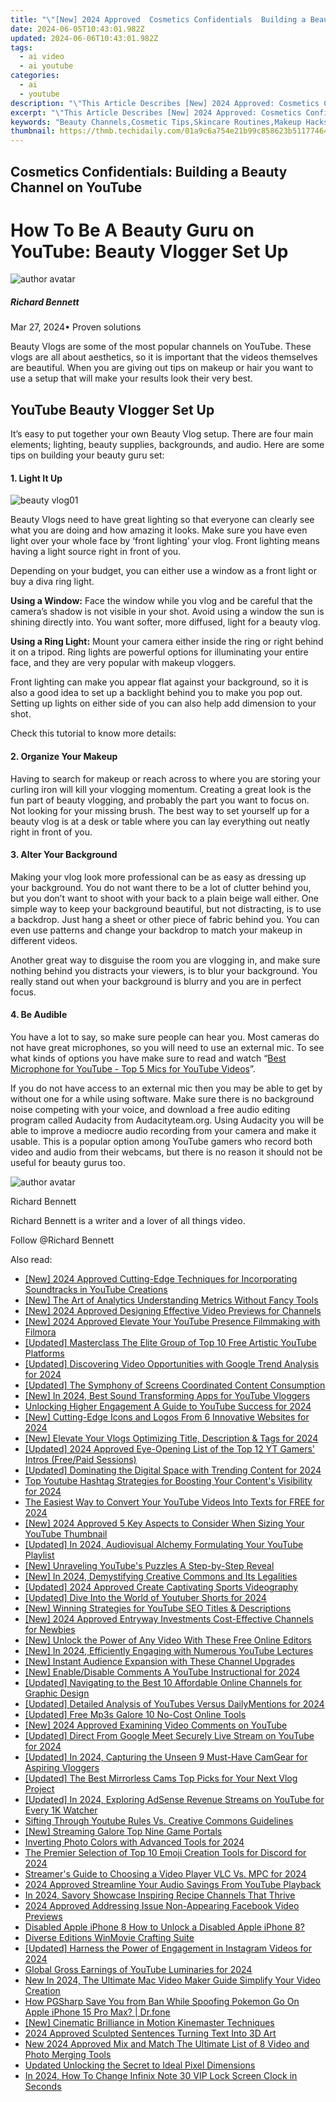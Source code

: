 ```yaml
---
title: "\"[New] 2024 Approved  Cosmetics Confidentials  Building a Beauty Channel on YouTube\""
date: 2024-06-05T10:43:01.982Z
updated: 2024-06-06T10:43:01.982Z
tags:
  - ai video
  - ai youtube
categories:
  - ai
  - youtube
description: "\"This Article Describes [New] 2024 Approved: Cosmetics Confidentials: Building a Beauty Channel on YouTube\""
excerpt: "\"This Article Describes [New] 2024 Approved: Cosmetics Confidentials: Building a Beauty Channel on YouTube\""
keywords: "Beauty Channels,Cosmetic Tips,Skincare Routines,Makeup Hacks,Beauty Blogs,YouTube Cosmetics,Skin Care Secrets"
thumbnail: https://thmb.techidaily.com/01a9c6a754e21b99c858623b51177464f69009a94f81e88dbd632b404f3b4368.jpg
---
```


## Cosmetics Confidentials: Building a Beauty Channel on YouTube

# How To Be A Beauty Guru on YouTube: Beauty Vlogger Set Up

![author avatar](https://images.wondershare.com/filmora/article-images/richard-bennett.jpg)

##### Richard Bennett

 Mar 27, 2024• Proven solutions

Beauty Vlogs are some of the most popular channels on YouTube. These vlogs are all about aesthetics, so it is important that the videos themselves are beautiful. When you are giving out tips on makeup or hair you want to use a setup that will make your results look their very best.

## YouTube Beauty Vlogger Set Up

It’s easy to put together your own Beauty Vlog setup. There are four main elements; lighting, beauty supplies, backgrounds, and audio. Here are some tips on building your beauty guru set:

#### 1\. Light It Up

![beauty vlog01](https://images.wondershare.com/filmora/article-images/beauty-vlog01.JPG)

Beauty Vlogs need to have great lighting so that everyone can clearly see what you are doing and how amazing it looks. Make sure you have even light over your whole face by ‘front lighting’ your vlog. Front lighting means having a light source right in front of you.

Depending on your budget, you can either use a window as a front light or buy a diva ring light.

**Using a Window:**  Face the window while you vlog and be careful that the camera’s shadow is not visible in your shot. Avoid using a window the sun is shining directly into. You want softer, more diffused, light for a beauty vlog.

**Using a Ring Light:**  Mount your camera either inside the ring or right behind it on a tripod. Ring lights are powerful options for illuminating your entire face, and they are very popular with makeup vloggers.

Front lighting can make you appear flat against your background, so it is also a good idea to set up a backlight behind you to make you pop out. Setting up lights on either side of you can also help add dimension to your shot.

Check this tutorial to know more details:

#### 2\. Organize Your Makeup

Having to search for makeup or reach across to where you are storing your curling iron will kill your vlogging momentum. Creating a great look is the fun part of beauty vlogging, and probably the part you want to focus on. Not looking for your missing brush. The best way to set yourself up for a beauty vlog is at a desk or table where you can lay everything out neatly right in front of you.

#### 3\. Alter Your Background

Making your vlog look more professional can be as easy as dressing up your background. You do not want there to be a lot of clutter behind you, but you don’t want to shoot with your back to a plain beige wall either. One simple way to keep your background beautiful, but not distracting, is to use a backdrop. Just hang a sheet or other piece of fabric behind you. You can even use patterns and change your backdrop to match your makeup in different videos.

Another great way to disguise the room you are vlogging in, and make sure nothing behind you distracts your viewers, is to blur your background. You really stand out when your background is blurry and you are in perfect focus.

#### 4\. Be Audible

You have a lot to say, so make sure people can hear you. Most cameras do not have great microphones, so you will need to use an external mic. To see what kinds of options you have make sure to read and watch “[Best Microphone for YouTube - Top 5 Mics for YouTube Videos](https://tools.techidaily.com/wondershare/filmora/download/)”.

If you do not have access to an external mic then you may be able to get by without one for a while using software. Make sure there is no background noise competing with your voice, and download a free audio editing program called Audacity from Audacityteam.org. Using Audacity you will be able to improve a mediocre audio recording from your camera and make it usable. This is a popular option among YouTube gamers who record both video and audio from their webcams, but there is no reason it should not be useful for beauty gurus too.

![author avatar](https://images.wondershare.com/filmora/article-images/richard-bennett.jpg)

Richard Bennett

Richard Bennett is a writer and a lover of all things video.

Follow @Richard Bennett

<span class="atpl-alsoreadstyle">Also read:</span>
<div><ul>
<li><a href="https://facebook-video-footage.techidaily.com/new-2024-approved-cutting-edge-techniques-for-incorporating-soundtracks-in-youtube-creations/"><u>[New] 2024 Approved  Cutting-Edge Techniques for Incorporating Soundtracks in YouTube Creations</u></a></li>
<li><a href="https://facebook-video-footage.techidaily.com/new-the-art-of-analytics-understanding-metrics-without-fancy-tools/"><u>[New] The Art of Analytics  Understanding Metrics Without Fancy Tools</u></a></li>
<li><a href="https://facebook-video-footage.techidaily.com/new-2024-approved-designing-effective-video-previews-for-channels/"><u>[New] 2024 Approved  Designing Effective Video Previews for Channels</u></a></li>
<li><a href="https://facebook-video-footage.techidaily.com/new-2024-approved-elevate-your-youtube-presence-filmmaking-with-filmora/"><u>[New] 2024 Approved  Elevate Your YouTube Presence  Filmmaking with Filmora</u></a></li>
<li><a href="https://facebook-video-footage.techidaily.com/updated-masterclass-the-elite-group-of-top-10-free-artistic-youtube-platforms/"><u>[Updated] Masterclass  The Elite Group of Top 10 Free Artistic YouTube Platforms</u></a></li>
<li><a href="https://facebook-video-footage.techidaily.com/updated-discovering-video-opportunities-with-google-trend-analysis-for-2024/"><u>[Updated] Discovering Video Opportunities with Google Trend Analysis for 2024</u></a></li>
<li><a href="https://facebook-video-footage.techidaily.com/updated-the-symphony-of-screens-coordinated-content-consumption/"><u>[Updated] The Symphony of Screens  Coordinated Content Consumption</u></a></li>
<li><a href="https://facebook-video-footage.techidaily.com/new-in-2024-best-sound-transforming-apps-for-youtube-vloggers/"><u>[New] In 2024, Best Sound Transforming Apps for YouTube Vloggers</u></a></li>
<li><a href="https://facebook-video-footage.techidaily.com/unlocking-higher-engagement-a-guide-to-youtube-success-for-2024/"><u>Unlocking Higher Engagement  A Guide to YouTube Success for 2024</u></a></li>
<li><a href="https://facebook-video-footage.techidaily.com/new-cutting-edge-icons-and-logos-from-6-innovative-websites-for-2024/"><u>[New] Cutting-Edge Icons and Logos From 6 Innovative Websites for 2024</u></a></li>
<li><a href="https://facebook-video-footage.techidaily.com/new-elevate-your-vlogs-optimizing-title-description-and-tags-for-2024/"><u>[New] Elevate Your Vlogs  Optimizing Title, Description & Tags for 2024</u></a></li>
<li><a href="https://facebook-video-footage.techidaily.com/updated-2024-approved-eye-opening-list-of-the-top-12-yt-gamers-intros-freepaid-sessions/"><u>[Updated] 2024 Approved  Eye-Opening List of the Top 12 YT Gamers' Intros (Free/Paid Sessions)</u></a></li>
<li><a href="https://facebook-video-footage.techidaily.com/updated-dominating-the-digital-space-with-trending-content-for-2024/"><u>[Updated] Dominating the Digital Space with Trending Content for 2024</u></a></li>
<li><a href="https://facebook-video-footage.techidaily.com/top-youtube-hashtag-strategies-for-boosting-your-contents-visibility-for-2024/"><u>Top Youtube Hashtag Strategies for Boosting Your Content's Visibility for 2024</u></a></li>
<li><a href="https://facebook-video-footage.techidaily.com/the-easiest-way-to-convert-your-youtube-videos-into-texts-for-free-for-2024/"><u>The Easiest Way to Convert Your YouTube Videos Into Texts for FREE for 2024</u></a></li>
<li><a href="https://facebook-video-footage.techidaily.com/new-2024-approved-5-key-aspects-to-consider-when-sizing-your-youtube-thumbnail/"><u>[New] 2024 Approved  5 Key Aspects to Consider When Sizing Your YouTube Thumbnail</u></a></li>
<li><a href="https://facebook-video-footage.techidaily.com/updated-in-2024-audiovisual-alchemy-formulating-your-youtube-playlist/"><u>[Updated] In 2024, Audiovisual Alchemy  Formulating Your YouTube Playlist</u></a></li>
<li><a href="https://facebook-video-footage.techidaily.com/new-unraveling-youtubes-puzzles-a-step-by-step-reveal/"><u>[New] Unraveling YouTube's Puzzles  A Step-by-Step Reveal</u></a></li>
<li><a href="https://facebook-video-footage.techidaily.com/new-in-2024-demystifying-creative-commons-and-its-legalities/"><u>[New] In 2024, Demystifying Creative Commons and Its Legalities</u></a></li>
<li><a href="https://facebook-video-footage.techidaily.com/updated-2024-approved-create-captivating-sports-videography/"><u>[Updated] 2024 Approved  Create Captivating Sports Videography</u></a></li>
<li><a href="https://facebook-video-footage.techidaily.com/updated-dive-into-the-world-of-youtuber-shorts-for-2024/"><u>[Updated] Dive Into the World of Youtuber Shorts for 2024</u></a></li>
<li><a href="https://facebook-video-footage.techidaily.com/new-winning-strategies-for-youtube-seo-titles-and-descriptions/"><u>[New] Winning Strategies for YouTube SEO  Titles & Descriptions</u></a></li>
<li><a href="https://facebook-video-footage.techidaily.com/new-2024-approved-entryway-investments-cost-effective-channels-for-newbies/"><u>[New] 2024 Approved  Entryway Investments  Cost-Effective Channels for Newbies</u></a></li>
<li><a href="https://facebook-video-footage.techidaily.com/new-unlock-the-power-of-any-video-with-these-free-online-editors/"><u>[New] Unlock the Power of Any Video With These Free Online Editors</u></a></li>
<li><a href="https://facebook-video-footage.techidaily.com/new-in-2024-efficiently-engaging-with-numerous-youtube-lectures/"><u>[New] In 2024, Efficiently Engaging with Numerous YouTube Lectures</u></a></li>
<li><a href="https://facebook-video-footage.techidaily.com/new-instant-audience-expansion-with-these-channel-upgrades/"><u>[New] Instant Audience Expansion with These Channel Upgrades</u></a></li>
<li><a href="https://facebook-video-footage.techidaily.com/new-enabledisable-comments-a-youtube-instructional-for-2024/"><u>[New] Enable/Disable Comments  A YouTube Instructional for 2024</u></a></li>
<li><a href="https://facebook-video-footage.techidaily.com/updated-navigating-to-the-best-10-affordable-online-channels-for-graphic-design/"><u>[Updated] Navigating to the Best 10 Affordable Online Channels for Graphic Design</u></a></li>
<li><a href="https://facebook-video-footage.techidaily.com/updated-detailed-analysis-of-youtubes-versus-dailymentions-for-2024/"><u>[Updated] Detailed Analysis of YouTubes Versus DailyMentions for 2024</u></a></li>
<li><a href="https://facebook-video-footage.techidaily.com/updated-free-mp3s-galore-10-no-cost-online-tools/"><u>[Updated] Free Mp3s Galore  10 No-Cost Online Tools</u></a></li>
<li><a href="https://facebook-video-footage.techidaily.com/new-2024-approved-examining-video-comments-on-youtube/"><u>[New] 2024 Approved  Examining Video Comments on YouTube</u></a></li>
<li><a href="https://facebook-video-footage.techidaily.com/updated-direct-from-google-meet-securely-live-stream-on-youtube-for-2024/"><u>[Updated] Direct From Google Meet  Securely Live Stream on YouTube for 2024</u></a></li>
<li><a href="https://facebook-video-footage.techidaily.com/updated-in-2024-capturing-the-unseen-9-must-have-camgear-for-aspiring-vloggers/"><u>[Updated] In 2024, Capturing the Unseen  9 Must-Have CamGear for Aspiring Vloggers</u></a></li>
<li><a href="https://facebook-video-footage.techidaily.com/updated-the-best-mirrorless-cams-top-picks-for-your-next-vlog-project/"><u>[Updated] The Best Mirrorless Cams  Top Picks for Your Next Vlog Project</u></a></li>
<li><a href="https://facebook-video-footage.techidaily.com/updated-in-2024-exploring-adsense-revenue-streams-on-youtube-for-every-1k-watcher/"><u>[Updated] In 2024, Exploring AdSense Revenue Streams on YouTube for Every 1K Watcher</u></a></li>
<li><a href="https://youtube-clips.techidaily.com/sifting-through-youtube-rules-vs-creative-commons-guidelines/"><u>Sifting Through Youtube Rules Vs. Creative Commons Guidelines</u></a></li>
<li><a href="https://some-skills.techidaily.com/new-streaming-galore-top-nine-game-portals/"><u>[New] Streaming Galore  Top Nine Game Portals</u></a></li>
<li><a href="https://extra-skills.techidaily.com/inverting-photo-colors-with-advanced-tools-for-2024/"><u>Inverting Photo Colors with Advanced Tools for 2024</u></a></li>
<li><a href="https://discord-videos.techidaily.com/the-premier-selection-of-top-10-emoji-creation-tools-for-discord-for-2024/"><u>The Premier Selection of Top 10 Emoji Creation Tools for Discord for 2024</u></a></li>
<li><a href="https://some-guidance.techidaily.com/streamers-guide-to-choosing-a-video-player-vlc-vs-mpc-for-2024/"><u>Streamer's Guide to Choosing a Video Player  VLC Vs. MPC for 2024</u></a></li>
<li><a href="https://youtube-stream.techidaily.com/2024-approved-streamline-your-audio-savings-from-youtube-playback/"><u>2024 Approved  Streamline Your Audio Savings From YouTube Playback</u></a></li>
<li><a href="https://youtube-help.techidaily.com/in-2024-savory-showcase-inspiring-recipe-channels-that-thrive/"><u>In 2024, Savory Showcase  Inspiring Recipe Channels That Thrive</u></a></li>
<li><a href="https://facebook-video-recording.techidaily.com/2024-approved-addressing-issue-non-appearing-facebook-video-previews/"><u>2024 Approved  Addressing Issue  Non-Appearing Facebook Video Previews</u></a></li>
<li><a href="https://ios-unlock.techidaily.com/disabled-apple-iphone-8-how-to-unlock-a-disabled-apple-iphone-8-by-drfone-ios/"><u>Disabled Apple iPhone 8 How to Unlock a Disabled Apple iPhone 8?</u></a></li>
<li><a href="https://extra-lessons.techidaily.com/diverse-editions-winmovie-crafting-suite/"><u>Diverse Editions  WinMovie Crafting Suite</u></a></li>
<li><a href="https://instagram-videos.techidaily.com/updated-harness-the-power-of-engagement-in-instagram-videos-for-2024/"><u>[Updated] Harness the Power of Engagement in Instagram Videos for 2024</u></a></li>
<li><a href="https://youtube-help.techidaily.com/global-gross-earnings-of-youtube-luminaries-for-2024/"><u>Global Gross Earnings of YouTube Luminaries for 2024</u></a></li>
<li><a href="https://ai-video-tools.techidaily.com/new-in-2024-the-ultimate-mac-video-maker-guide-simplify-your-video-creation/"><u>New In 2024, The Ultimate Mac Video Maker Guide Simplify Your Video Creation</u></a></li>
<li><a href="https://ios-pokemon-go.techidaily.com/how-pgsharp-save-you-from-ban-while-spoofing-pokemon-go-on-apple-iphone-15-pro-max-drfone-by-drfone-virtual-ios/"><u>How PGSharp Save You from Ban While Spoofing Pokemon Go On Apple iPhone 15 Pro Max? | Dr.fone</u></a></li>
<li><a href="https://extra-information.techidaily.com/new-cinematic-brilliance-in-motion-kinemaster-techniques/"><u>[New] Cinematic Brilliance in Motion  Kinemaster Techniques</u></a></li>
<li><a href="https://extra-support.techidaily.com/2024-approved-sculpted-sentences-turning-text-into-3d-art/"><u>2024 Approved  Sculpted Sentences  Turning Text Into 3D Art</u></a></li>
<li><a href="https://ai-editing-video.techidaily.com/new-2024-approved-mix-and-match-the-ultimate-list-of-8-video-and-photo-merging-tools/"><u>New 2024 Approved Mix and Match The Ultimate List of 8 Video and Photo Merging Tools</u></a></li>
<li><a href="https://ai-driven-video-production.techidaily.com/updated-unlocking-the-secret-to-ideal-pixel-dimensions/"><u>Updated Unlocking the Secret to Ideal Pixel Dimensions</u></a></li>
<li><a href="https://unlock-android.techidaily.com/in-2024-how-to-change-infinix-note-30-vip-lock-screen-clock-in-seconds-by-drfone-android/"><u>In 2024, How To Change Infinix Note 30 VIP Lock Screen Clock in Seconds</u></a></li>
</ul></div>

<ins class="adsbygoogle"
      style="display:block"
      data-ad-client="ca-pub-7571918770474297"
      data-ad-slot="8358498916"
      data-ad-format="auto"
      data-full-width-responsive="true"></ins>